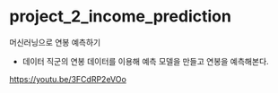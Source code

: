 # project_2_income_prediction

머신러닝으로 연봉 예측하기
- 데이터 직군의 연봉 데이터를 이용해 예측 모델을 만들고 연봉을 예측해본다.

https://youtu.be/3FCdRP2eVOo
